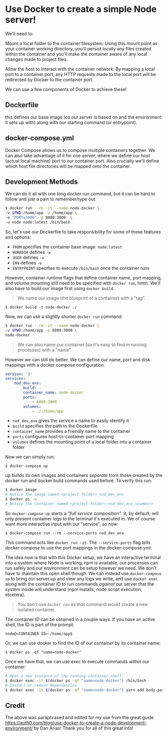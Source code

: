 # Use Docker to create a simple Node server!

We'll need to:

Mount a local folder to the container filesystem: Using this mount point as your container working directory, you'll persist locally any files created within the container and you'll make the container aware of any local changes made to project files.

Allow the host to interact with the container network: By mapping a local port to a container port, any HTTP requests made to the local port will be redirected by Docker to the container port.

We can use a few components of Docker to achieve these!

## Dockerfile

this defines our base image (os our server is based on and the environment it sets up with) along with our starting command (or entrypoint).

## docker-compose.yml

Docker Compose allows us to compose multiple containers together. We can also take advantage of it for one server, where we define our host (actual local machine) port to our container port. Also crucially we'll define which host file directories will be mapped onto the container.

## Development Methods

We can do it all with one long docker run command, but it can be hard to follow and just a pain to remember/type out.

```bash
$ docker run --rm -it --name node-docker \
-v $PWD:/home/app -w /home/app \
-e "PORT=3000" -p 8080:3000  \
-u node node:latest /bin/bash
```

So, let's use our Dockerfile to take responsibility for some of these features and options:

-   `FROM` specifies the container base image: `node:latest`
-   `WORKDIR` defines `-w`
-   `USER` defines `-u`
-   `ENV` defines `-e`
-   `ENTRYPOINT` specifies to execute `/bin/bash` once the container runs

However, container runtime flags that define container name, port mapping, and volume mounting still need to be specified with `docker run`, hmm. We'll also have to build our image first using `docker build`.

> We name our image (the blueprint of a container) with a "tag".

`$ docker build -t node-docker ./`

Now, we can use a slightly shorter `docker run` command:

```bash
$ docker run --rm -it --name node-docker \
-v $PWD:/home/app -p 8080:3000 \
node-docker
```

> We can also name our container (so it's easy to find in running processes) with a "name".

However we can still do better. We can define our name, port and disk mappings with a docker compose configuration.

```yml
version: '3'
services:
    nod_dev_env:
        build: .
        container_name: node-docker
        ports:
            - 8080:3000
        volumes:
            - ./:/home/app
```

-   `nod_dev_env` gives the service a name to easily identify it
-   `build` specifies the path to the Dockerfile
-   `container_name` provides a friendly name to the container
-   `ports` configures host-to-container port mapping
-   `volumes` defines the mounting point of a local folder into a container folder

Now we can simply run:

`$ docker-compose up`

up builds its own images and containers _separate_ from those created by the docker run and docker build commands used before. To verify this run:

```bash
$ docker image
# Notice the image named <project-folder>_nod_dev_env
$ docker ps -a
# Notice the container named <project-folder>_nod_dev_env_<number>
```

So `docker-compose up` starts a _"full service composition"_. It, by default, will only present container logs to the terminal it's executed in. We of course want more interactive input with our "service", so now:

`$ docker-compose run --rm --service-ports nod_dev_env`

This command acts like `docker run -it`. The `--service-ports` flag tells docker compose to use the port mappings in the docker-compose.yml.

The idea now is that with this Docker setup, we have an interactive terminal into a system where Node is working, npm is available, our processes can run safely and our environment can be setup however we need. We don't have to maintain this open shell though. We can instead use `docker-compose up` to bring our server up and view any logs we write, and use `docker exec` along with the container ID to run commands _against_ our server that the system inside will understand (npm installs, node script execution, etcetera).

> You don't use `docker run` as that command would create a new isolated container.

The container ID can be obtained in a couple ways. If you have an active shell, the ID is part of the prompt:

`node@<CONTAINER ID>:/home/app$`

Or, we can use docker to find the ID of our container by its container name:

`$ docker ps -qf "name=node-docker"`

Once we have that, we can use exec to execute commands within our container:

```bash
# Open a new instance of the running container shell
$ docker exec -it $(docker ps -qf "name=node-docker") /bin/bash
# Install or remove dependencies
$ docker exec -it $(docker ps -qf "name=node-docker") yarn add body-parser
```

## Credit

The above was paraphrased and edited for my use from the great guide https://auth0.com/blog/use-docker-to-create-a-node-development-environment/ by Dan Arias! Thank you for all of this great info!
